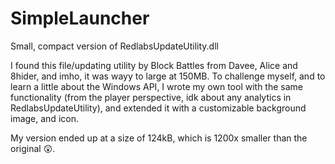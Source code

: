 # SimpleLauncher
Small, compact version of RedlabsUpdateUtility.dll

I found this file/updating utility by Block Battles from Davee, Alice and 8hider, and imho, it was wayy to large at 150MB. To challenge myself, and to learn a little about the Windows API, I wrote my own tool with the same functionality (from the player perspective, idk about any analytics in RedlabsUpdateUtility), and extended it with a customizable background image, and icon.

My version ended up at a size of 124kB, which is 1200x smaller than the original 😲.
